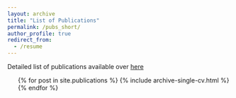 ```yaml
---
layout: archive
title: "List of Publications"
permalink: /pubs_short/
author_profile: true
redirect_from:
  - /resume
---
```


Detailed list of publications available over [here](/publications/)

  <ul>{% for post in site.publications %}
    {% include archive-single-cv.html %}
  {% endfor %}</ul>
